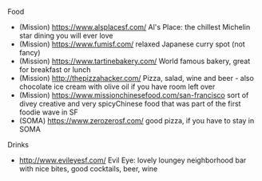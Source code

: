 Food 
* (Mission) https://www.alsplacesf.com/ Al's Place: the chillest Michelin star dining you will ever love 
* (Mission) https://www.fumisf.com/ relaxed Japanese curry spot (not fancy) 
* (Mission) https://www.tartinebakery.com/ World famous bakery, great for breakfast or lunch 
* (Mission) http://thepizzahacker.com/ Pizza, salad, wine and beer - also chocolate ice cream with olive oil if you have room left over 
* (Mission) https://www.missionchinesefood.com/san-francisco sort of divey creative and very spicyChinese food that was part of the first foodie wave in SF 
* (SOMA) https://www.zerozerosf.com/ good pizza, if you have to stay in SOMA 

Drinks
* http://www.evileyesf.com/ Evil Eye: lovely loungey neighborhood bar with nice bites, good cocktails, beer, wine
